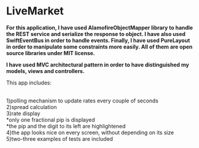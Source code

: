 # LiveMarket

<b>For this application, I have used AlamofireObjectMapper library to handle the REST service and serialize the response to object. I have also used SwiftEventBus in order to handle events. Finally, I have used PureLayout in order to manipulate some constraints more easily. All of them are open source libraries under MIT license.</b>

<b>I have used MVC architectural pattern in order to have distinguished my models, views and controllers.</b>

This app includes:

<br>1)polling mechanism to update rates every couple of seconds
<br>2)spread calculation
<br>3)rate display
<br>  *only one fractional pip is displayed
<br>  *the pip and the digit to its left are highlightened
<br>4)the app looks nice on every screen, without depending on its size
<br>5)two-three examples of tests are included
